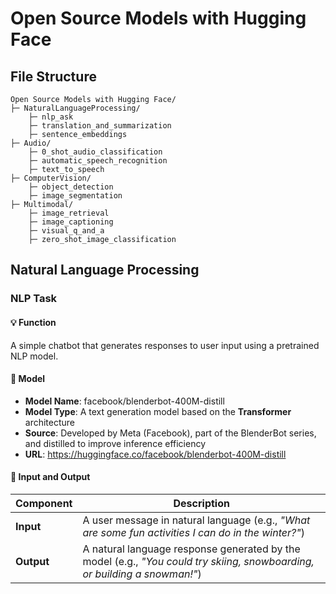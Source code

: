 # Open Source Models with Hugging Face

## File Structure

```
Open Source Models with Hugging Face/
├─ NaturalLanguageProcessing/
    ├─ nlp_ask
    ├─ translation_and_summarization
    ├─ sentence_embeddings
├─ Audio/
    ├─ 0_shot_audio_classification
    ├─ automatic_speech_recognition
    ├─ text_to_speech
├─ ComputerVision/
    ├─ object_detection
    ├─ image_segmentation
├─ Multimodal/
    ├─ image_retrieval
    ├─ image_captioning
    ├─ visual_q_and_a
    ├─ zero_shot_image_classification
```

## Natural Language Processing

### NLP Task

#### 💡 Function

A simple chatbot that generates responses to user input using a pretrained NLP model.

#### 🧠 Model

- **Model Name**: facebook/blenderbot-400M-distill
- **Model Type**: A text generation model based on the **Transformer** architecture
- **Source**: Developed by Meta (Facebook), part of the BlenderBot series, and distilled to improve inference efficiency
- **URL**: https://huggingface.co/facebook/blenderbot-400M-distill

#### 🔁 Input and Output

| Component | Description |
|-----------|-------------|
| **Input** | A user message in natural language (e.g., *"What are some fun activities I can do in the winter?"*) |
| **Output** | A natural language response generated by the model (e.g., *"You could try skiing, snowboarding, or building a snowman!"*) |